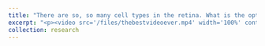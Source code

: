 ```yaml
---
title: "There are so, so many cell types in the retina. What is the optimal number of receptive field types for encoding natural videos?"
excerpt: "<p><video src='/files/thebestvideoever.mp4' width='100%' controls playsinline autoplay muted loop></video></p>Cell types with progressively larger spatial RFs and briefer temporal RFs form serially as more number of neurons are available. Efficient coding can explain cell type diversity in the retina as well!"
collection: research
---
```

